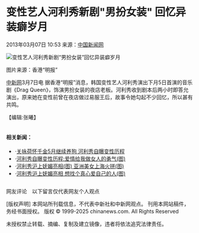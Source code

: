 # 变性艺人河利秀新剧"男扮女装" 回忆异装癖岁月

2013年03月07日 10:53 来源：[中国新闻网](http://www.chinanews.com/) 

![变性艺人河利秀新剧“男扮女装”回忆异装癖岁月](http://www.chinaews.com/fileftp/2020/03/2020-03-11/U194P4T47D46410F977DT20200311083723.jpg)

图片来源：香港“明报”

[中新网](http://www.chinanews.com/)3月7日电 据香港“明报”消息，韩国变性艺人河利秀演出下月5日首演的音乐剧《Drag Queen》，饰演男扮女装的夜店老板。河利秀收到剧本后两小时即答允演出，原来她在变性前曾在夜店做过易服王后，故事令她勾起不少回忆，所以甚有共鸣。

【编辑:张曦】

![![](http://i3.chinanews.com/2011/news/images/1.png)](http://i3.chinanews.com/2011/news/images/1.png)

#### 相关新闻：

-   ·[关咏荷怀千金5月继续养狗 河利秀自曝变性历程](http://www.chinanews.com//news/2005/2005-09-26/8/631306.shtml)
-   ·[河利秀自曝变性历程:爱情给我做女人的勇气(图)](http://www.chinanews.com//news/2005/2005-09-26/8/631107.shtml)
-   ·[河利秀沪上妩媚亮相(图) 亚洲美女上海火拼(图)](http://www.chinanews.com//news/2005/2005-09-19/8/627772.shtml)
-   ·[河利秀沪上妩媚亮相 想找个真心爱自己的人(图)](http://www.chinanews.com//news/2005/2005-09-19/8/627585.shtml)

![![](http://i6.chinanews.com/2011/news/images/16.png)](http://i6.chinanews.com/2011/news/images/16.png)

网友评论　以下留言仅代表网友个人观点

[版权声明] 本网站所刊载信息，不代表中新社和中新网观点。 刊用本网站稿件，务经书面授权。 版权 © 1999-2025 chinanews.com. All Rights Reserved

未授权禁止转载、摘编、复制及建立镜像，违者将依法追究法律责任。
<!-- tcd_original_link https://www.chinanews.com/yl/2013/03-07/4623333.shtml -->
